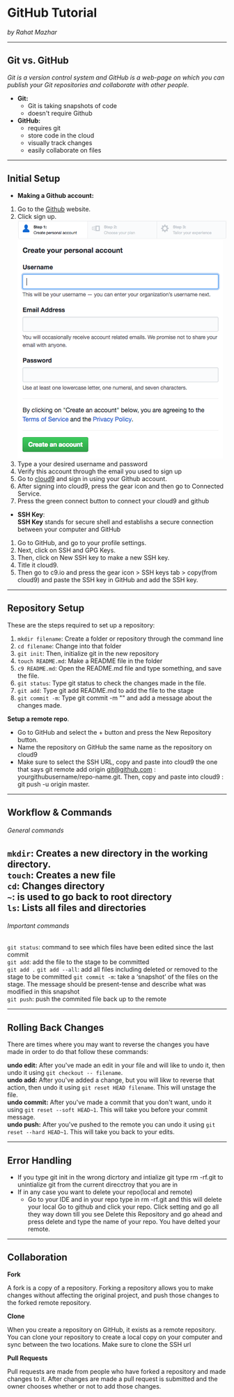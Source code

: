 # GitHub Tutorial

_by Rahat Mazhar_

---
## Git vs. GitHub
_Git is a version control system and GitHub is a web-page on which you can publish your Git repositories and collaborate with other people._

* **Git:**   
  * Git is taking snapshots of code   
  * doesn't require Github  
* **GitHub:**   
  * requires git   
  * store code in the cloud  
  * visually track changes   
  * easily collaborate on files  


---
## Initial Setup

* **Making a Github account:**
1. Go to the [Github](github.com) website.
2. Click sign up.
![](account.png)
![](account-2.png)
3. Type a your desired username and password 
4. Verify this account through the email you used to sign up
5. Go to [cloud9](c9.io) and sign in using your Github account.
6. After signing into cloud9, press the gear icon and then go to Connected Service.
7. Press the green connect button to connect your cloud9 and github

* **SSH Key**:   
**SSH Key** stands for secure shell and establishs a secure connection between your computer and GitHub
1. Go to GitHub, and go to your profile settings.
2. Next, click on SSH and GPG Keys.
3. Then, click on New SSH key to make a new SSH key.
3. Title it cloud9. 
4. Then go to c9.io and press the gear icon > SSH keys tab > copy(from cloud9) and paste the SSH key in GitHub and add the SSH key.  

---
## Repository Setup
These are the steps required to set up a repository:
1. `mkdir filename`: Create a folder or repository through the command line
2. `cd filename`: Change into that folder 
3. `git init`: Then, initialize git in the new repository 
4. `touch README.md`: Make a README file in the folder 
5. `c9 README.md`: Open the README.md file and type something, and save the file.
6. `git status`: Type git status to check the changes made in the file.
7. `git add`: Type git add README.md to add the file to the stage
8. `git commit -m`: Type git commit -m "" and add a message about the changes made.  
 
**Setup a remote repo**. 
  * Go to GitHub and select the + button and press the New Repository button. 
  * Name the repository on GitHub the same name as the repository on cloud9
  * Make sure to select the SSH URL, copy and paste into cloud9 the one that says git remote add origin git@github.com : yourgithubusername/repo-name.git. Then, copy and paste into cloud9 : git push -u origin master.

---
## Workflow & Commands
###### General commands
`mkdir`: Creates a new directory in the working directory.  
`touch`: Creates a new file  
`cd`: Changes directory  
`~`: is used to go back to root directory  
`ls`: Lists all files and directories
---
###### Important commands

`git status`: command to see which files have been edited since the last commit  
`git add`: add the file to the stage to be committed  
`git add .` 
`git add --all`: add all files including deleted or removed to the stage to be committed 
`git commit -m`: take a ‘snapshot’ of the files on the stage.  The message should be present-tense and describe what was modified in this snapshot  
`git push`: push the commited file back up to the remote


---
## Rolling Back Changes

There are times where you may want to reverse the changes you have made in order to do that follow these commands:  

**undo edit:** After you've made an edit in your file and will like to undo it, then undo it using `git checkout -- filename`.  
**undo add:** After you've added a change, but you will likw to reverse that action, then undo it using `git reset HEAD filename`. This will unstage the file.    
**undo commit:** After you've made a commit that you don't want, undo it using `git reset --soft HEAD~1`. This will take you before your commit message.  
**undo push:** After you've pushed to the remote you can undo it using `git reset --hard HEAD~1`. This will take you back to your edits.


---
## Error Handling
* If you type git init in the wrong dicrtory and intialize git type rm -rf.git to unintialize git from the current direcctroy that you are in
* If in any case you want to delete your repo(local and remote) 
  * Go to your IDE and in your repo type in rm -rf.git and this will delete your local
Go to github and click your repo. Click setting and go all they way down till you see Delete this Repository and go ahead and press delete and type the name of your repo. You have delted your remote.

---
## Collaboration

**Fork**

A fork is a copy of a repository. Forking a repository allows you to make changes without affecting the original project, and push those changes to the forked remote repository.

**Clone**

When you create a repository on GitHub, it exists as a remote repository. You can clone your repository to create a local copy on your computer and sync between the two locations. Make sure to clone the SSH url

**Pull Requests**

Pull requests are made from people who have forked a repository and made changes to it. After changes are made a pull request is submitted and the owner chooses whether or not to add those changes.
